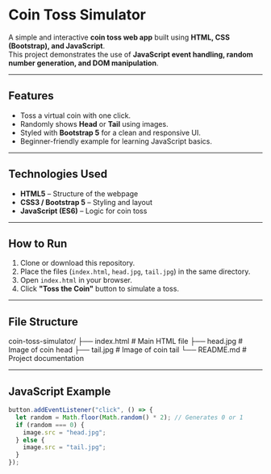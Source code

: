 # Coin Toss Simulator  

A simple and interactive **coin toss web app** built using **HTML, CSS (Bootstrap), and JavaScript**.  
This project demonstrates the use of **JavaScript event handling, random number generation, and DOM manipulation**.  

---

## Features  
- Toss a virtual coin with one click.  
- Randomly shows **Head** or **Tail** using images.  
- Styled with **Bootstrap 5** for a clean and responsive UI.  
- Beginner-friendly example for learning JavaScript basics.  

---

##  Technologies Used  
- **HTML5** – Structure of the webpage  
- **CSS3 / Bootstrap 5** – Styling and layout  
- **JavaScript (ES6)** – Logic for coin toss  

---

## How to Run  
1. Clone or download this repository.  
2. Place the files (`index.html`, `head.jpg`, `tail.jpg`) in the same directory.  
3. Open `index.html` in your browser.  
4. Click **"Toss the Coin"** button to simulate a toss.  

---

## File Structure  
coin-toss-simulator/
├── index.html # Main HTML file
├── head.jpg # Image of coin head
├── tail.jpg # Image of coin tail
└── README.md # Project documentation


---

## JavaScript Example  

```javascript
button.addEventListener("click", () => {
  let random = Math.floor(Math.random() * 2); // Generates 0 or 1
  if (random === 0) {
    image.src = "head.jpg";
  } else {
    image.src = "tail.jpg";
  }
});
